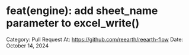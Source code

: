 # feat(engine): add sheet_name parameter to excel_write()

Category: Pull Request
At: https://github.com/reearth/reearth-flow
Date: October 14, 2024